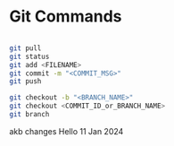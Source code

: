 # Git Commands
```bash

git pull
git status
git add <FILENAME>
git commit -m "<COMMIT_MSG>"
git push

git checkout -b "<BRANCH_NAME>"
git checkout <COMMIT_ID_or_BRANCH_NAME>
git branch

```
akb changes
Hello 11 Jan 2024
